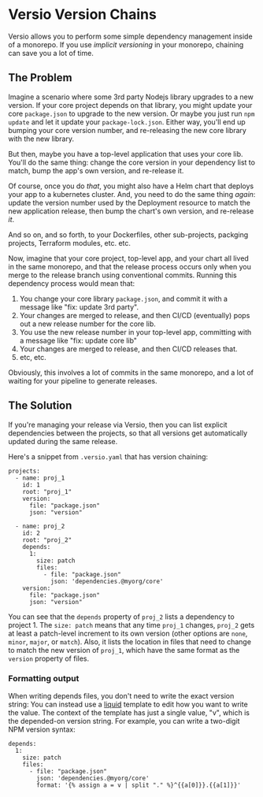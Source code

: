 # Versio Version Chains

Versio allows you to perform some simple dependency management inside of
a monorepo. If you use _implicit versioning_ in your monorepo, chaining
can save you a lot of time.

## The Problem

Imagine a scenario where some 3rd party Nodejs library upgrades to a new
version. If your core project depends on that library, you might update
your core `package.json` to upgrade to the new version. Or maybe you
just run `npm update` and let it update your `package-lock.json`. Either
way, you'll end up bumping your core version number, and re-releasing
the new core library with the new library.

But then, maybe you have a top-level application that uses your core
lib. You'll do the same thing: change the core version in your
dependency list to match, bump the app's own version, and re-release it.

Of course, once you do _that_, you might also have a Helm chart that
deploys your app to a kubernetes cluster. And, you need to do the same
thing _again_: update the version number used by the Deployment resource
to match the new application release, then bump the chart's own version,
and re-release *it*.

And so on, and so forth, to your Dockerfiles, other sub-projects,
packging projects, Terraform modules, etc. etc.

Now, imagine that your core project, top-level app, and your chart all
lived in the same monorepo, and that the release process occurs only
when you merge to the release branch using conventional commits.
Running this dependency process would mean that:

1. You change your core library `package.json`, and commit it with a
   message like "fix: update 3rd party".
2. Your changes are merged to release, and then CI/CD (eventually) pops
   out a new release number for the core lib.
3. You use the new release number in your top-level app, committing with
   a message like "fix: update core lib"
4. Your changes are merged to release, and then CI/CD releases that.
5. etc, etc.

Obviously, this involves a lot of commits in the same monorepo, and a
lot of waiting for your pipeline to generate releases.

## The Solution

If you're managing your release via Versio, then you can list explicit
dependencies between the projects, so that all versions get
automatically updated during the same release.

Here's a snippet from `.versio.yaml` that has version chaining:

```
projects:
  - name: proj_1
    id: 1
    root: "proj_1"
    version:
      file: "package.json"
      json: "version"

  - name: proj_2
    id: 2
    root: "proj_2"
    depends:
      1:
        size: patch
        files:
          - file: "package.json"
            json: 'dependencies.@myorg/core'
    version:
      file: "package.json"
      json: "version"
```

You can see that the `depends` property of `proj_2` lists a dependency
to project 1. The `size: patch` means that any time `proj_1` changes,
`proj_2` gets at least a patch-level increment to its own version (other
options are `none`, `minor`, `major`, or `match`). Also, it lists the
location in files that need to change to match the new version of
`proj_1`, which have the same format as the `version` property of files.

### Formatting output

When writing depends files, you don't need to write the exact version
string: You can instead use a [liquid](https://crates.io/crates/liquid)
template to edit how you want to write the value. The context of the
template has just a single value, "v", which is the depended-on version
string. For example, you can write a two-digit NPM version syntax:

```
depends:
  1:
    size: patch
    files:
      - file: "package.json"
        json: 'dependencies.@myorg/core'
        format: '{% assign a = v | split "." %}^{{a[0]}}.{{a[1]}}'
```

